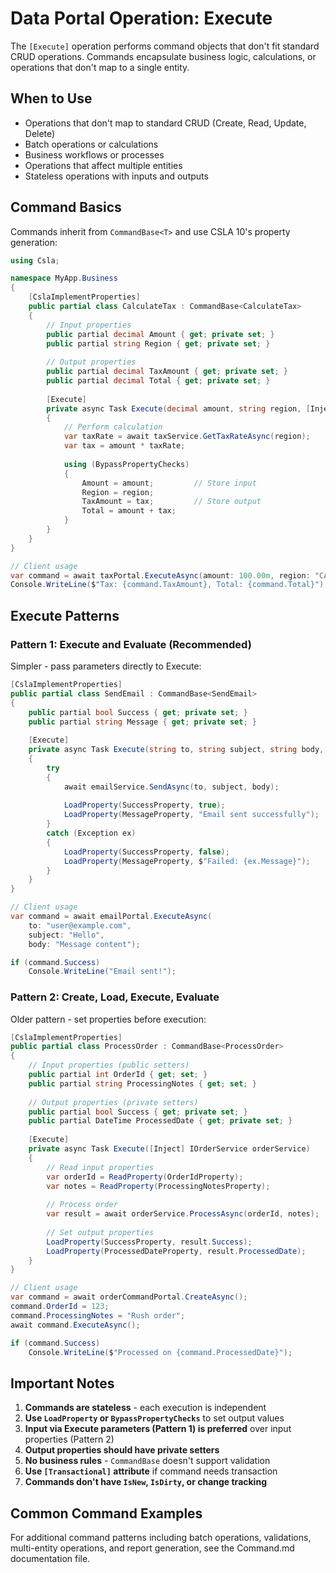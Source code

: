 # Data Portal Operation: Execute

The `[Execute]` operation performs command objects that don't fit standard CRUD operations. Commands encapsulate business logic, calculations, or operations that don't map to a single entity.

## When to Use

- Operations that don't map to standard CRUD (Create, Read, Update, Delete)
- Batch operations or calculations
- Business workflows or processes
- Operations that affect multiple entities
- Stateless operations with inputs and outputs

## Command Basics

Commands inherit from `CommandBase<T>` and use CSLA 10's property generation:

```csharp
using Csla;

namespace MyApp.Business
{
    [CslaImplementProperties]
    public partial class CalculateTax : CommandBase<CalculateTax>
    {
        // Input properties
        public partial decimal Amount { get; private set; }
        public partial string Region { get; private set; }
        
        // Output properties
        public partial decimal TaxAmount { get; private set; }
        public partial decimal Total { get; private set; }
        
        [Execute]
        private async Task Execute(decimal amount, string region, [Inject] ITaxService taxService)
        {
            // Perform calculation
            var taxRate = await taxService.GetTaxRateAsync(region);
            var tax = amount * taxRate;
            
            using (BypassPropertyChecks)
            {
                Amount = amount;         // Store input
                Region = region;
                TaxAmount = tax;         // Store output
                Total = amount + tax;
            }
        }
    }
}

// Client usage
var command = await taxPortal.ExecuteAsync(amount: 100.00m, region: "CA");
Console.WriteLine($"Tax: {command.TaxAmount}, Total: {command.Total}");
```

## Execute Patterns

### Pattern 1: Execute and Evaluate (Recommended)

Simpler - pass parameters directly to Execute:

```csharp
[CslaImplementProperties]
public partial class SendEmail : CommandBase<SendEmail>
{
    public partial bool Success { get; private set; }
    public partial string Message { get; private set; }
    
    [Execute]
    private async Task Execute(string to, string subject, string body, [Inject] IEmailService emailService)
    {
        try
        {
            await emailService.SendAsync(to, subject, body);
            
            LoadProperty(SuccessProperty, true);
            LoadProperty(MessageProperty, "Email sent successfully");
        }
        catch (Exception ex)
        {
            LoadProperty(SuccessProperty, false);
            LoadProperty(MessageProperty, $"Failed: {ex.Message}");
        }
    }
}

// Client usage
var command = await emailPortal.ExecuteAsync(
    to: "user@example.com",
    subject: "Hello",
    body: "Message content");

if (command.Success)
    Console.WriteLine("Email sent!");
```

### Pattern 2: Create, Load, Execute, Evaluate

Older pattern - set properties before execution:

```csharp
[CslaImplementProperties]
public partial class ProcessOrder : CommandBase<ProcessOrder>
{
    // Input properties (public setters)
    public partial int OrderId { get; set; }
    public partial string ProcessingNotes { get; set; }
    
    // Output properties (private setters)
    public partial bool Success { get; private set; }
    public partial DateTime ProcessedDate { get; private set; }
    
    [Execute]
    private async Task Execute([Inject] IOrderService orderService)
    {
        // Read input properties
        var orderId = ReadProperty(OrderIdProperty);
        var notes = ReadProperty(ProcessingNotesProperty);
        
        // Process order
        var result = await orderService.ProcessAsync(orderId, notes);
        
        // Set output properties
        LoadProperty(SuccessProperty, result.Success);
        LoadProperty(ProcessedDateProperty, result.ProcessedDate);
    }
}

// Client usage
var command = await orderCommandPortal.CreateAsync();
command.OrderId = 123;
command.ProcessingNotes = "Rush order";
await command.ExecuteAsync();

if (command.Success)
    Console.WriteLine($"Processed on {command.ProcessedDate}");
```

## Important Notes

1. **Commands are stateless** - each execution is independent
2. **Use `LoadProperty` or `BypassPropertyChecks`** to set output values
3. **Input via Execute parameters (Pattern 1) is preferred** over input properties (Pattern 2)
4. **Output properties should have private setters**
5. **No business rules** - `CommandBase` doesn't support validation
6. **Use `[Transactional]` attribute** if command needs transaction
7. **Commands don't have `IsNew`, `IsDirty`, or change tracking**

## Common Command Examples

For additional command patterns including batch operations, validations, multi-entity operations, and report generation, see the Command.md documentation file.
